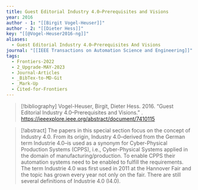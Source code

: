 ```yaml
---
title: Guest Editorial Industry 4.0–Prerequisites and Visions
year: 2016
author - 1: "[[Birgit Vogel-Heuser]]"
author - 2: "[[Dieter Hess]]"
key: "[[@Vogel-Heuser2016-ng]]"
aliases:
  - Guest Editorial Industry 4.0–Prerequisites And Visions
journal: "[[IEEE Transactions on Automation Science and Engineering]]"
tags:
  - Frontiers-2022
  - 2_Upgrade-MAY-2023
  - Journal-Articles
  - _BibTex-to-MD-Git
  - _Mark-Up
  - Cited-for-Frontiers
---
```


> [!bibliography]
> Vogel-Heuser, Birgit, Dieter Hess. 2016. “Guest Editorial Industry 4.0–Prerequisites and Visions.” . https://ieeexplore.ieee.org/abstract/document/7410115

> [!abstract]
> The papers in this special section focus on the concept of Industry 4.0. From its origin, Industry 4.0–derived from the German term Industrie 4.0–is used as a synonym for Cyber-Physical Production Systems (CPPS), i.e., Cyber-Physical Systems applied in the domain of manufacturing/production. To enable CPPS their automation systems need to be enabled to fulfill the requirements. The term Industrie 4.0 was first used in 2011 at the Hannover Fair and the topic has grown every year not only on the fair. There are still several definitions of Industrie 4.0 (I4.0).